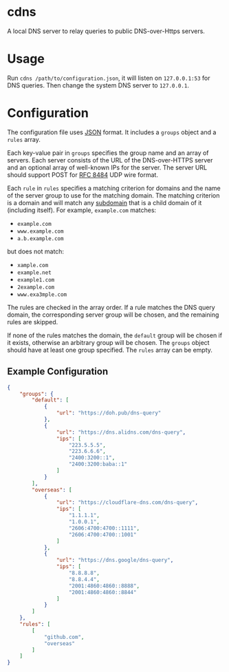 # cdns

A local DNS server to relay queries to public DNS-over-Https servers.

# Usage

Run `cdns /path/to/configuration.json`, it will listen on `127.0.0.1:53` for DNS queries. Then change the system DNS server to `127.0.0.1`.

# Configuration

The configuration file uses [JSON](https://www.json.org) format. It includes a `groups` object and a `rules` array.

Each key-value pair in `groups` specifies the group name and an array of servers. Each server consists of the URL of the DNS-over-HTTPS server and an optional array of well-known IPs for the server. The server URL should support POST for [RFC 8484](https://tools.ietf.org/html/rfc8484) UDP wire format.

Each `rule` in `rules` specifies a matching criterion for domains and the name of the server group to use for the matching domain. The matching criterion is a domain and will match any [subdomain](https://en.wikipedia.org/wiki/Subdomain) that is a child domain of it (including itself). For example, `example.com` matches:
- `example.com`
- `www.example.com`
- `a.b.example.com`

but does not match:
- `xample.com`
- `example.net`
- `example1.com`
- `2example.com`
- `www.exa3mple.com`

The rules are checked in the array order. If a rule matches the DNS query domain, the corresponding server group will be chosen, and the remaining rules are skipped.

If none of the rules matches the domain, the `default` group will be chosen if it exists, otherwise an arbitrary group will be chosen. The `groups` object should have at least one group specified. The `rules` array can be empty.

## Example Configuration

```json
{
    "groups": {
        "default": [
            {
                "url": "https://doh.pub/dns-query"
            },
            {
                "url": "https://dns.alidns.com/dns-query",
                "ips": [
                    "223.5.5.5",
                    "223.6.6.6",
                    "2400:3200::1",
                    "2400:3200:baba::1"
                ]
            }
        ],
        "overseas": [
            {
                "url": "https://cloudflare-dns.com/dns-query",
                "ips": [
                    "1.1.1.1",
                    "1.0.0.1",
                    "2606:4700:4700::1111",
                    "2606:4700:4700::1001"
                ]
            },
            {
                "url": "https://dns.google/dns-query",
                "ips": [
                    "8.8.8.8",
                    "8.8.4.4",
                    "2001:4860:4860::8888",
                    "2001:4860:4860::8844"
                ]
            }
        ]
    },
    "rules": [
        [
            "github.com",
            "overseas"
        ]
    ]
}
```